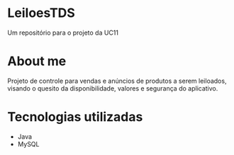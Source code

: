 # LeiloesTDS
Um repositório para o projeto da UC11

# About me
Projeto de controle para vendas e anúncios de produtos a serem leiloados, visando o quesito da disponibilidade, valores e segurança do aplicativo.

# Tecnologias utilizadas
- Java
- MySQL
